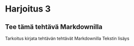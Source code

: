 # Harjoitus 3
## Tee tämä tehtävä Markdownilla

Tarkoitus kirjata tehtävän tehtävät Markdownilla
Tekstin lisäys

